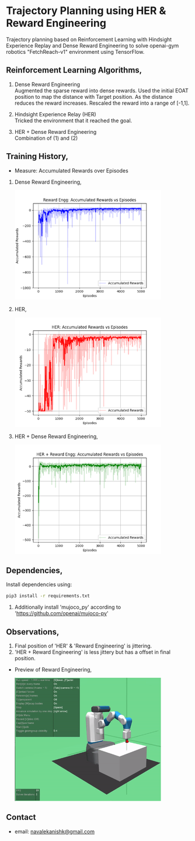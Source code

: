 # Trajectory Planning using HER & Reward Engineering
Trajectory planning based on Reinforcement Learning with Hindsight Experience Replay and Dense Reward Engineering to solve openai-gym robotics "FetchReach-v1" environment using TensorFlow.

## Reinforcement Learning Algorithms,
1. Dense Reward Engineering <br />
    Augmented the sparse reward into dense rewards. Used the initial EOAT position to map the distance with Target position. As the distance reduces the reward increases. Rescaled the reward into a range of [-1,1].

2. Hindsight Experience Relay (HER) <br />
    Tricked the environment that it reached the goal. 

3. HER + Dense Reward Engineering <br />
    Combination of (1) and (2)

## Training History,
* Measure: Accumulated Rewards over Episodes
1. Dense Reward Engineering,
    <p ><img src="Test Analysis/Reward Engg: Accumulated Rewards vs Episodes.png" width="400" ></p>

2. HER,
    <p ><img src="Test Analysis/HER: Accumulated Rewards vs Episodes.png" width="400" ></p>

3. HER + Dense Reward Engineering,
    <p ><img src="Test Analysis/HER + Reward Engg: Accumulated Rewards vs Episodes.png" width="400" ></p>

## Dependencies,
Install dependencies using:
```bash
pip3 install -r requirements.txt 
```
1. Additionally install 'mujoco_py' according to 'https://github.com/openai/mujoco-py'

## Observations,
1. Final position of 'HER' & 'Reward Engineering' is jittering.
2. 'HER + Reward Engineering' is less jittery but has a offset in final position.

* Preview of Reward Engineering,
    <p ><img src="reward_engg.gif" width="400" ></p>

## Contact
* email: navalekanishk@gmail.com